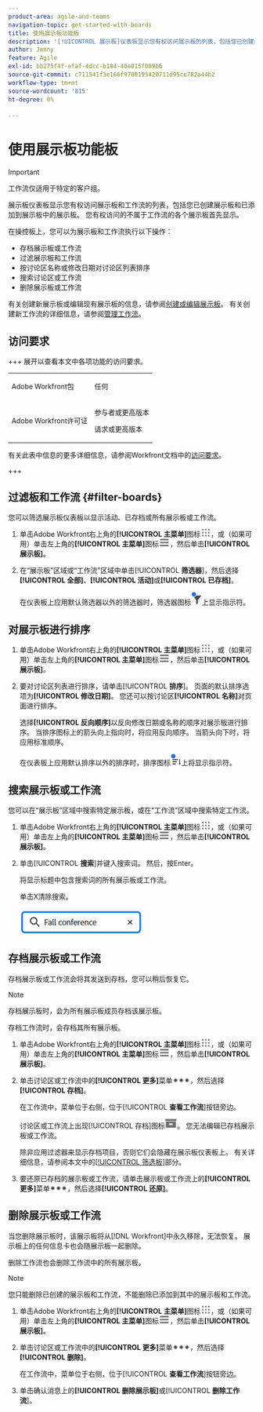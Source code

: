 ```yaml
---
product-area: agile-and-teams
navigation-topic: get-started-with-boards
title: 使用展示板功能板
description: '[!UICONTROL 展示板]仪表板显示您有权访问展示板的列表，包括您已创建的展示板和您已添加到其中的展示板。'
author: Jenny
feature: Agile
exl-id: bb275f4f-efaf-4dcc-b184-40e015f089b6
source-git-commit: c711541f3e166f9700195420711d95ce782a44b2
workflow-type: tm+mt
source-wordcount: '815'
ht-degree: 0%

---
```


# 使用展示板功能板

<!-- Audited: 1/2024 -->

>[!IMPORTANT]
>
>工作流仅适用于特定的客户组。

展示板仪表板显示您有权访问展示板和工作流的列表，包括您已创建展示板和已添加到展示板中的展示板。 您有权访问的不属于工作流的各个展示板首先显示。

在操控板上，您可以为展示板和工作流执行以下操作：

* 存档展示板或工作流
* 过滤展示板和工作流
* 按讨论区名称或修改日期对讨论区列表排序
* 搜索讨论区或工作流
* 删除展示板或工作流

有关创建新展示板或编辑现有展示板的信息，请参阅[创建或编辑展示板](../../agile/get-started-with-boards/create-edit-board.md)。 有关创建新工作流的详细信息，请参阅[管理工作流](/help/quicksilver/agile/use-boards-agile-planning-tools/manage-collections.md)。

## 访问要求

+++ 展开以查看本文中各项功能的访问要求。

<table style="table-layout:auto"> 
 <col> 
 <col> 
 <tbody> 
  <tr> 
   <td role="rowheader">Adobe Workfront包</td> 
   <td> <p>任何</p> </td> 
  </tr> 
  <tr> 
   <td role="rowheader">Adobe Workfront许可证</td> 
   <td> 
   <p>参与者或更高版本</p> 
   <p>请求或更高版本</p>
   </td> 
  </tr> 
 </tbody> 
</table>

有关此表中信息的更多详细信息，请参阅Workfront文档中的[访问要求](/help/quicksilver/administration-and-setup/add-users/access-levels-and-object-permissions/access-level-requirements-in-documentation.md)。

+++


## 过滤板和工作流 {#filter-boards}

您可以筛选展示板仪表板以显示活动、已存档或所有展示板或工作流。

1. 单击Adobe Workfront右上角的&#x200B;**[!UICONTROL 主菜单]**&#x200B;图标![主菜单](/help/_includes/assets/main-menu-icon.png)，或（如果可用）单击左上角的&#x200B;**[!UICONTROL 主菜单]**&#x200B;图标![主菜单](/help/_includes/assets/main-menu-icon-left-nav.png)，然后单击&#x200B;**[!UICONTROL 展示板]**。
1. 在“展示板”区域或“工作流”区域中单击&#x200B;[!UICONTROL **筛选器**]，然后选择&#x200B;**[!UICONTROL 全部]**、**[!UICONTROL 活动]**&#x200B;或&#x200B;**[!UICONTROL 已存档]**。

   在仪表板上应用默认筛选器以外的筛选器时，筛选器图标![应用于仪表板的筛选器](assets/boards-filterapplied-30x30.png)上显示指示符。

## 对展示板进行排序

1. 单击Adobe Workfront右上角的&#x200B;**[!UICONTROL 主菜单]**&#x200B;图标![主菜单](/help/_includes/assets/main-menu-icon.png)，或（如果可用）单击左上角的&#x200B;**[!UICONTROL 主菜单]**&#x200B;图标![主菜单](/help/_includes/assets/main-menu-icon-left-nav.png)，然后单击&#x200B;**[!UICONTROL 展示板]**。
1. 要对讨论区列表进行排序，请单击&#x200B;[!UICONTROL **排序**]。 页面的默认排序选项为&#x200B;**[!UICONTROL 修改日期]**。 您还可以按讨论区&#x200B;**[!UICONTROL 名称]**&#x200B;对页面进行排序。

   选择&#x200B;**[!UICONTROL 反向顺序]**&#x200B;以反向修改日期或名称的顺序对展示板进行排序。 当排序图标上的箭头向上指向时，将应用反向顺序。 当箭头向下时，将应用标准顺序。

   在仪表板上应用默认排序以外的排序时，排序图标![应用排序](assets/sort-applied-boards.png)上将显示指示符。

## 搜索展示板或工作流

您可以在“展示板”区域中搜索特定展示板，或在“工作流”区域中搜索特定工作流。

1. 单击Adobe Workfront右上角的&#x200B;**[!UICONTROL 主菜单]**&#x200B;图标![主菜单](/help/_includes/assets/main-menu-icon.png)，或（如果可用）单击左上角的&#x200B;**[!UICONTROL 主菜单]**&#x200B;图标![主菜单](/help/_includes/assets/main-menu-icon-left-nav.png)，然后单击&#x200B;**[!UICONTROL 展示板]**。
1. 单击&#x200B;[!UICONTROL **搜索**]&#x200B;并键入搜索词。 然后，按Enter。

   将显示标题中包含搜索词的所有展示板或工作流。

   单击X清除搜索。

   ![在仪表板上搜索展示板](assets/boards-searchbox.png)

## 存档展示板或工作流

存档展示板或工作流会将其发送到存档，您可以稍后恢复它。

>[!NOTE]
>
>存档展示板时，会为所有展示板成员存档该展示板。
>
>存档工作流时，会存档其所有展示板。

1. 单击Adobe Workfront右上角的&#x200B;**[!UICONTROL 主菜单]**&#x200B;图标![主菜单](/help/_includes/assets/main-menu-icon.png)，或（如果可用）单击左上角的&#x200B;**[!UICONTROL 主菜单]**&#x200B;图标![主菜单](/help/_includes/assets/main-menu-icon-left-nav.png)，然后单击&#x200B;**[!UICONTROL 展示板]**。
1. 单击讨论区或工作流中的&#x200B;**[!UICONTROL 更多]**&#x200B;菜单![更多菜单](assets/more-icon-spectrum.png)，然后选择&#x200B;**[!UICONTROL 存档]**。

   在工作流中，菜单位于右侧，位于&#x200B;[!UICONTROL **查看工作流**]&#x200B;按钮旁边。

   讨论区或工作流上出现[!UICONTROL 存档]图标![存档](assets/archive-icon-spectrum-25x20.png)。 您无法编辑已存档展示板或工作流。

   除非应用过滤器来显示存档项目，否则它们会隐藏在展示板仪表板上。 有关详细信息，请参阅本文中的[[!UICONTROL 筛选板]](#filter-boards)部分。

1. 要还原已存档的展示板或工作流，请单击展示板或工作流上的&#x200B;**[!UICONTROL 更多]**&#x200B;菜单![更多菜单图标](assets/more-icon-spectrum.png)，然后选择&#x200B;**[!UICONTROL 还原]**。

## 删除展示板或工作流

当您删除展示板时，该展示板将从[!DNL Workfront]中永久移除，无法恢复。 展示板上的任何信息卡也会随展示板一起删除。

删除工作流也会删除工作流中的所有展示板。

>[!NOTE]
>
>您只能删除已创建的展示板和工作流，不能删除已添加到其中的展示板和工作流。

1. 单击Adobe Workfront右上角的&#x200B;**[!UICONTROL 主菜单]**&#x200B;图标![主菜单](/help/_includes/assets/main-menu-icon.png)，或（如果可用）单击左上角的&#x200B;**[!UICONTROL 主菜单]**&#x200B;图标![主菜单](/help/_includes/assets/main-menu-icon-left-nav.png)，然后单击&#x200B;**[!UICONTROL 展示板]**。
1. 单击讨论区或工作流中的&#x200B;**[!UICONTROL 更多]**&#x200B;菜单![[!UICONTROL 更多菜单]](assets/more-icon-spectrum.png)，然后选择&#x200B;**[!UICONTROL 删除]**。

   在工作流中，菜单位于右侧，位于&#x200B;[!UICONTROL **查看工作流**]&#x200B;按钮旁边。

1. 单击确认消息上的&#x200B;**[!UICONTROL 删除展示板]**&#x200B;或&#x200B;[!UICONTROL **删除工作流**]。

<!-- ## Move a board to a workstream

You can move a standalone board into a workstream, or move a board from one workstream to another workstream.

>[!NOTE]
>
>You can only move boards that you created, not boards that you were added to.

1. Click the **[!UICONTROL Main Menu]** icon ![](assets/main-menu-icon.png) in the upper-right corner of [!DNL Adobe Workfront], then click **[!UICONTROL Boards]**.
1. Click the **[!UICONTROL More]** menu ![[!UICONTROL More menu]](assets/more-icon-spectrum.png) on the board, and select [!UICONTROL **Move to workstream**].
1. Select which workstream to add the board to, and click [!UICONTROL **Move**].

   The board is moved into the workstream and no longer appears in the [!UICONTROL Boards] area.
   If you have not created a workstream yet, you are prompted to create one to move the board into.
-->
